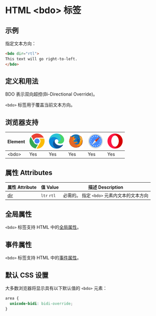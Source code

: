 HTML \<bdo> 标签
===

## 示例

指定文本方向：

```html idoc:preview
<bdo dir="rtl">
This text will go right-to-left.
</bdo>
```

## 定义和用法

BDO 表示双向超控(Bi-Directional Override)。

`<bdo>` 标签用于覆盖当前文本方向。

## 浏览器支持

| Element | ![chrome][1] | ![edge][2] | ![firefox][3] | ![safari][4] | ![opera][5] |
| ------- | --- | --- | --- | --- | --- |
| \<bdo>  | Yes | Yes | Yes | Yes | Yes |

## 属性 Attributes

| 属性 Attribute | 值 Value | 描述 Description |
| ----- | ----- | ----- |
| [dir](./bdo_dir.md) | `ltr` `rtl` | 必需的。 指定 `<bdo>` 元素内文本的文本方向 |


## 全局属性

`<bdo>` 标签支持 HTML 中的[全局属性](../reference/standardattributes.md)。

## 事件属性

`<bdo>` 标签支持 HTML 中的[事件属性](../reference/eventattributes.md)。

## 默认 CSS 设置

大多数浏览器将显示具有以下默认值的 `<bdo>` 元素：

```css
area {
  unicode-bidi: bidi-override;
}
```


[1]: ../assets/chrome.svg
[2]: ../assets/edge.svg
[3]: ../assets/firefox.svg
[4]: ../assets/safari.svg
[5]: ../assets/opera.svg